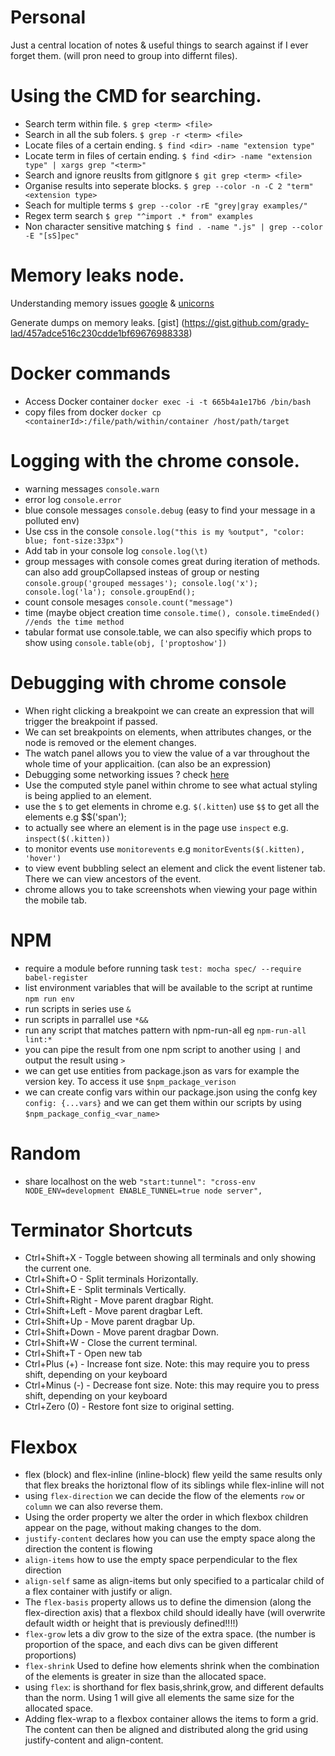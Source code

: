 # Personal
Just a central location of notes & useful things to search against if I ever forget them. (will pron need to group into differnt files).

# Using the CMD for searching.

- Search term within file. `$ grep <term> <file>`
- Search in all the sub folers. `$ grep -r <term> <file>`
- Locate files of a certain ending. `$ find <dir> -name "extension type"`
- Locate term in files of certain ending. `$ find <dir> -name "extension type" | xargs grep "<term>"`
- Search and ignore reuslts from gitIgnore `$ git grep <term> <file>`
- Organise results into seperate blocks. `$ grep --color -n -C 2 "term" <extension type>`
- Seach for multiple terms `$ grep --color -rE "grey|gray examples/"`
- Regex term search `$ grep "^import .* from" examples`
- Non character sensitive matching `$ find . -name ".js" | grep --color -E "[sS]pec"`

# Memory leaks node.

Understanding memory issues [google](https://developer.chrome.com/devtools/docs/heap-profiling) & [unicorns](https://addyosmani.com/blog/taming-the-unicorn-easing-javascript-memory-profiling-in-devtools/)

Generate dumps on memory leaks. [gist] (https://gist.github.com/grady-lad/457adce516c230cdde1bf69676988338)



# Docker commands 

- Access Docker container `docker exec -i -t 665b4a1e17b6 /bin/bash`
- copy files from docker `docker cp <containerId>:/file/path/within/container /host/path/target`


# Logging with the chrome console.

- warning messages `console.warn`
- error log `console.error`
- blue console messages `console.debug` (easy to find your message in a polluted env)
- Use css in the console `console.log("this is my %output", "color: blue; font-size:33px")`
- Add tab in your console log `console.log(\t)`
- group messages with console comes great during iteration of methods. can also add groupCollapsed insteas of group or nesting
`
console.group('grouped messages');
console.log('x');
console.log('la');
console.groupEnd();
`
- count console mesages `console.count("message")`
- time (maybe object creation time `console.time(), console.timeEnded() //ends the time method`
- tabular format use console.table, we can also specifiy which props to show using `console.table(obj, ['proptoshow'])`

# Debugging with chrome console

- When right clicking a breakpoint we can create an expression that will trigger the breakpoint if passed.
- We can set breakpoints on elements, when attributes changes, or the node is removed or the element changes.
- The watch panel allows you to view the value of a var throughout the whole time of your applicaition. (can also be an expression)
- Debugging some networking issues ? check [here](https://developers.google.com/web/tools/chrome-devtools/network-performance/resource-loading#view-network-timing-details-for-a-specific-resource)
- Use the computed style panel within chrome to see what actual styling is being applied to an element.
- use the `$` to get elements in chrome e.g. `$(.kitten`) use `$$` to get all the elements e.g $$('span');
- to actually see where an element is in the page use `inspect` e.g. `inspect($(.kitten))`
- to monitor events use `monitorevents` e.g `monitorEvents($(.kitten), 'hover')`
- to view event bubbling select an element and click the event listener tab. There we can view ancestors of the event.
- chrome allows you to take screenshots when viewing your page within the mobile tab.

# NPM

- require a module before running task `test: mocha spec/ --require babel-register`
- list environment variables that will be available to the script at runtime `npm run env`
- run scripts in series use `&`
- run scripts in parrallel use `*&&`
- run any script that matches pattern with npm-run-all eg `npm-run-all lint:*`
- you can pipe the result from one npm script to another using `|` and output the result using `>`
- we can get use entities from package.json as vars for example the version key. To access it use `$npm_package_verison`
- we can create config vars within our package.json using the confg key `config: {...vars}` and we can get them within our scripts by using `$npm_package_config_<var_name>`


# Random 
- share localhost on the web `"start:tunnel": "cross-env NODE_ENV=development ENABLE_TUNNEL=true node server",`

# Terminator Shortcuts
 - Ctrl+Shift+X -  Toggle between  showing  all  terminals  and  only  showing  the current one.
 - Ctrl+Shift+O - Split terminals Horizontally.
 - Ctrl+Shift+E - Split terminals Vertically.
 - Ctrl+Shift+Right - Move parent dragbar Right.
 - Ctrl+Shift+Left - Move parent dragbar Left.
 - Ctrl+Shift+Up - Move parent dragbar Up.
 - Ctrl+Shift+Down - Move parent dragbar Down.
 - Ctrl+Shift+W - Close the current terminal.
 - Ctrl+Shift+T -   Open new tab
 -  Ctrl+Plus (+) -  Increase  font  size. Note: this may require you to press shift, depending on your keyboard
 - Ctrl+Minus (-) - Decrease font size. Note: this may require you to  press  shift, 
 depending   on your  keyboard
 - Ctrl+Zero (0) - Restore font size to original setting.

# Flexbox
- flex (block) and flex-inline (inline-block) flew yeild the same results only that flex breaks the horiztonal flow of its siblings while flex-inline will not
- using `flex-direction` we can decide the flow of the elements `row` or `column` we can also reverse them.
- Using the order property we alter the order in which flexbox children appear on the page, without making changes to the dom.
- `justify-content` declares how you can use the empty space along the direction the content is flowing
- `align-items` how to use the empty space perpendicular to the flex direction
- `align-self` same as align-items but only specified to a particalar child of a flex container with justify or align.
- The `flex-basis` property allows us to define the dimension (along the flex-direction axis) that a flexbox child should ideally have (will overwrite default width or height that is previously defined!!!!)
- `flex-grow` lets a div grow to the size of the extra space. (the number is proportion of the space, and each divs can be given different proportions)
- `flex-shrink` Used to define how elements shrink when the combination of the elements is greater in size than the allocated space.
- using `flex`: is shorthand for flex basis,shrink,grow, and different defaults than the norm. Using 1 will give all elements the same size for the allocated space.
- Adding flex-wrap to a flexbox container allows the items to form a grid. The content can then be aligned and distributed along the grid using justify-content and align-content.
